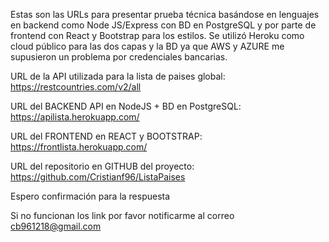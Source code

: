 Estas son las URLs para presentar prueba técnica basándose en lenguajes en backend como Node JS/Express con BD en PostgreSQL y por parte de frontend con React y Bootstrap para los estilos. Se utilizó Heroku como cloud público para las dos capas y la BD ya que AWS y AZURE me supusieron un problema por credenciales bancarias.

URL de la API utilizada para la lista de paises global: https://restcountries.com/v2/all

URL del BACKEND API en NodeJS + BD en PostgreSQL: https://apilista.herokuapp.com/

URL del FRONTEND en REACT y BOOTSTRAP: https://frontlista.herokuapp.com/

URL del repositorio en GITHUB del proyecto: https://github.com/Cristianf96/ListaPaises

Espero confirmación para la respuesta

Si no funcionan los link por favor notificarme al correo cb961218@gmail.com
